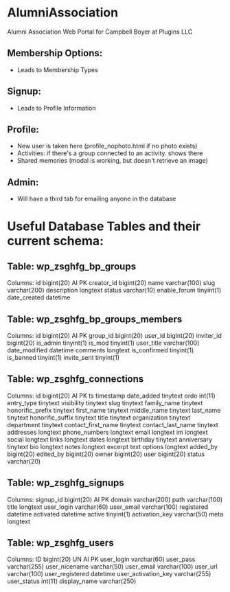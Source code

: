 # AlumniAssociation
Alumni Association Web Portal for Campbell Boyer at Plugins LLC 

## Membership Options:
- Leads to Membership Types

## Signup:
- Leads to Profile Information

## Profile:
- New user is taken here (profile_nophoto.html if no photo exists)
- Activities: if there's a group connected to an activity. shows there
- Shared memories (modal is working, but doesn't retrieve an image)

## Admin:
- Will have a third tab for emailing anyone in the database

# Useful Database Tables and their current schema:

## Table: wp_zsghfg_bp_groups

Columns:
id
bigint(20) AI PK
creator_id
bigint(20)
name
varchar(100)
slug
varchar(200)
description
longtext
status
varchar(10)
enable_forum
tinyint(1)
date_created
datetime

## Table: wp_zsghfg_bp_groups_members

Columns:
id
bigint(20) AI PK
group_id
bigint(20)
user_id
bigint(20)
inviter_id
bigint(20)
is_admin
tinyint(1)
is_mod
tinyint(1)
user_title
varchar(100)
date_modified
datetime
comments
longtext
is_confirmed
tinyint(1)
is_banned
tinyint(1)
invite_sent
tinyint(1)

## Table: wp_zsghfg_connections

Columns:
id
bigint(20) AI PK
ts
timestamp
date_added
tinytext
ordo
int(11)
entry_type
tinytext
visibility
tinytext
slug
tinytext
family_name
tinytext
honorific_prefix
tinytext
first_name
tinytext
middle_name
tinytext
last_name
tinytext
honorific_suffix
tinytext
title
tinytext
organization
tinytext
department
tinytext
contact_first_name
tinytext
contact_last_name
tinytext
addresses
longtext
phone_numbers
longtext
email
longtext
im
longtext
social
longtext
links
longtext
dates
longtext
birthday
tinytext
anniversary
tinytext
bio
longtext
notes
longtext
excerpt
text
options
longtext
added_by
bigint(20)
edited_by
bigint(20)
owner
bigint(20)
user
bigint(20)
status
varchar(20)

## Table: wp_zsghfg_signups

Columns:
signup_id
bigint(20) AI PK
domain
varchar(200)
path
varchar(100)
title
longtext
user_login
varchar(60)
user_email
varchar(100)
registered
datetime
activated
datetime
active
tinyint(1)
activation_key
varchar(50)
meta
longtext

## Table: wp_zsghfg_users

Columns:
ID
bigint(20) UN AI PK
user_login
varchar(60)
user_pass
varchar(255)
user_nicename
varchar(50)
user_email
varchar(100)
user_url
varchar(100)
user_registered
datetime
user_activation_key
varchar(255)
user_status
int(11)
display_name
varchar(250)
